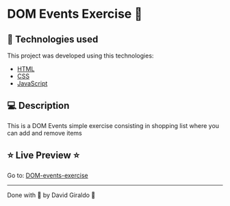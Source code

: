 # DOM Events Exercise :rocket:

## :rocket: Technologies used
This project was developed using this technologies:
- [HTML](https://html.com/)
- [CSS](https://www.w3.org/Style/CSS/Overview.en.html)
- [JavaScript](https://developer.mozilla.org/en-US/docs/Web/JavaScript)

## :computer: Description

This is a DOM Events simple exercise consisting in shopping list where you can add and remove items


## :star: Live Preview :star:

Go to: [DOM-events-exercise](https://dagibu301.github.io/DOM-events-exercise/)


---

Done with :purple_heart: by David Giraldo :wave:

